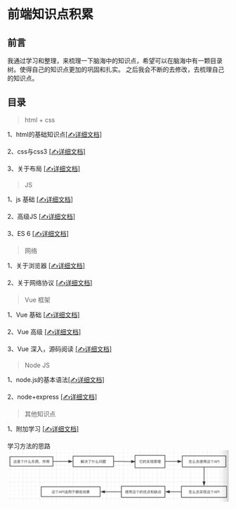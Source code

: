 # 前端知识点积累 # 
>

## 前言 ##
我通过学习和整理，来梳理一下脑海中的知识点，希望可以在脑海中有一颗目录树。使得自己的知识点更加的巩固和扎实。
之后我会不断的去修改，去梳理自己的知识点。



## 目录 ##
> html + css


  1、html的基础知识点[[✍详细文档]](https://github.com/lolitasy/study-list/blob/master/document/1.html的基础知识点.md)

  2、css与css3 [[✍详细文档]](https://github.com/lolitasy/study-list/blob/master/document/2.css与css3.md)

  3、关于布局 [[✍详细文档]](https://github.com/lolitasy/study-list/blob/master/document/3.关于布局.md)

> JS


  1、js 基础 [[✍详细文档]](https://github.com/lolitasy/study-list/blob/master/document/4.JS基础.md)

  2、高级JS [[✍详细文档]](https://github.com/lolitasy/study-list/blob/master/document/5.高级JS.md)

  3、ES 6 [[✍详细文档]](https://github.com/lolitasy/study-list/blob/master/document/8.ES6.md)


> 网络


  1、关于浏览器 [[✍详细文档]](https://github.com/lolitasy/study-list/blob/master/document/6.关于浏览器.md)

  2、关于网络协议 [[✍详细文档]](https://github.com/lolitasy/study-list/blob/master/document/7.关于网络协议.md)


> Vue 框架


  1、Vue 基础 [[✍详细文档]](https://github.com/lolitasy/study-list/blob/master/document/9.Vue基础.md)

  2、Vue 高级 [[✍详细文档]](https://github.com/lolitasy/study-list/blob/master/document/10.Vue高级.md)

  3、Vue 深入，源码阅读 [[✍详细文档]](https://github.com/lolitasy/study-list/blob/master/document/11.Vue深入，源码阅读.md)


> Node JS


  1、node.js的基本语法[[✍详细文档]](https://github.com/lolitasy/study-list/blob/master/document/12.NodeJs基础语法.md)

  2、node+express [[✍详细文档]](https://github.com/lolitasy/study-list/blob/master/document/13.node+express.md)


> 其他知识点


  1、附加学习 [[✍详细文档]](https://github.com/lolitasy/study-list/blob/master/document/14.附加学习.md)

学习方法的思路
    ![image](https://github.com/lolitasy/study-list/blob/master/image/学习思路.jpg) <br>
